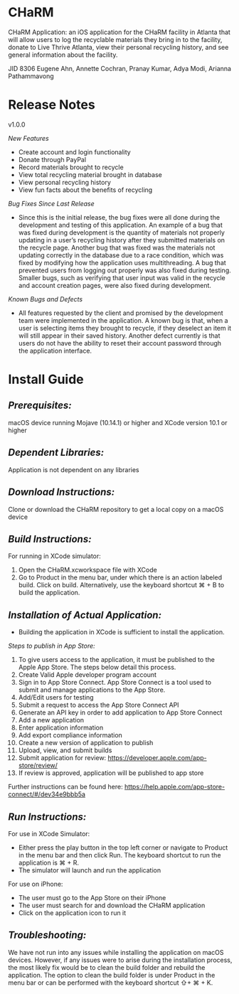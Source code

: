 # CHaRM
CHaRM Application: an iOS application for the CHaRM facility in Atlanta that will allow users to log the recyclable materials they bring in to the facility, donate to Live Thrive Atlanta, view their personal recycling history, and see general information about the facility.

JID 8306
Eugene Ahn, Annette Cochran, Pranay Kumar, Adya Modi, Arianna Pathammavong


# Release Notes

v1.0.0

*New Features*
- Create account and login functionality
- Donate through PayPal
- Record materials brought to recycle
- View total recycling material brought in database
- View personal recycling history
- View fun facts about the benefits of recycling

*Bug Fixes Since Last Release*
- Since this is the initial release, the bug fixes were all done during the development and testing of this application. An example of a bug that was fixed during development is the quantity of materials not properly updating in a user’s recycling history after they submitted materials on the recycle page. Another bug that was fixed was the materials not updating correctly in the database due to a race condition, which was fixed by modifying how the application uses multithreading. A bug that prevented users from logging out properly was also fixed during testing. Smaller bugs, such as verifying that user input was valid in the recycle and account creation pages, were also fixed during development.

*Known Bugs and Defects*
- All features requested by the client and promised by the development team were implemented in the application. A known bug is that, when a user is selecting items they brought to recycle, if they deselect an item it will still appear in their saved history. Another defect currently is that users do not have the ability to reset their account password through the application interface. 

# Install Guide

## *Prerequisites:* 

macOS device running Mojave (10.14.1) or higher and XCode version 10.1 or higher

## *Dependent Libraries:* 

Application is not dependent on any libraries
 
## *Download Instructions:*

Clone or download the CHaRM repository to get a local copy on a macOS device

## *Build Instructions:*

For running in XCode simulator:
1. Open the CHaRM.xcworkspace file with XCode
2. Go to Product in the menu bar, under which there is an action labeled build. Click on build. Alternatively, use the keyboard shortcut ⌘ + B to build the application.

## *Installation of Actual Application:*

- Building the application in XCode is sufficient to install the application. 




*Steps to publish in App Store:*

1. To give users access to the application, it must be published to the Apple App Store. The steps below detail this process. 
2. Create Valid Apple developer program account
3. Sign in to App Store Connect. App Store Connect is a tool used to submit and manage applications to the App Store. 
4. Add/Edit users for testing
5. Submit a request to access the App Store Connect API
6. Generate an API key in order to add application to App Store Connect
7. Add a new application
8. Enter application information
9. Add export compliance information
10. Create a new version of application to publish
11. Upload, view, and submit builds
12. Submit application for review: https://developer.apple.com/app-store/review/
13. If review is approved, application will be published to app store

Further instructions can be found here: https://help.apple.com/app-store-connect/#/dev34e9bbb5a

## *Run Instructions:*

For use in XCode Simulator:
- Either press the play button in the top left corner or navigate to Product in the menu bar and then click Run. The keyboard shortcut to run the application is ⌘ + R. 
- The simulator will launch and run the application

For use on iPhone:
- The user must go to the App Store on their iPhone
- The user must search for and download the CHaRM application
- Click on the application icon to run it

## *Troubleshooting:*

We have not run into any issues while installing the application on macOS devices. However, if any issues were to arise during the installation process, the most likely fix would be to clean the build folder and rebuild the application. The option to clean the build folder is under Product in the menu bar or can be performed with the keyboard shortcut ⇧+ ⌘ + K.

